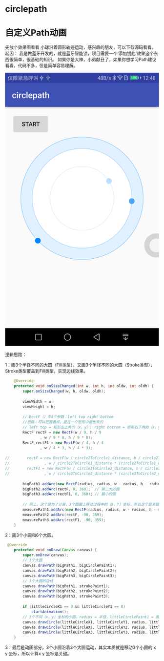 # circlepath

自定义Path动画
==
先放个效果图看看
小球沿着圆形轨迹运动，感兴趣的朋友，可以下载源码看看。
起因：
我是做蓝牙开发的，就是蓝牙智能锁，项目需要一个‘添加钥匙’效果这个东西很简单，很基础的知识。
如果你是大神，小弟献丑了，如果你想学习Path建议看看，代码不多，但是简单容易理解。

![](https://github.com/jack-veteran/circlepath/raw/master/screenshot/device.png)

逻辑思路：

1：画3个半径不同的大圆（Fill类型），又画3个半径不同的大圆（Stroke类型），Stroke类型覆盖到Fill类型，实现边线效果。

```java
    @Override
    protected void onSizeChanged(int w, int h, int oldw, int oldh) {
        super.onSizeChanged(w, h, oldw, oldh);

        viewWidth = w;
        viewHeight = h;

        // RectF（）中4个参数：left top right bottom
        //思路：可以把圆看成，是在一个矩形中画出来的
        // left top = 矩形左上角的（x，y）； right bottom = 矩形右下角的（x，y）
        RectF rectF = new RectF(w / 9, h / 9
                , w / 9 * 8, h / 9 * 8);
        RectF rectF1 = new RectF(w / 4, h / 4
                , w / 4 * 3, h / 4 * 3);

//        rectF = new RectF(w / circle2ToCircle1_distance, h / circle2ToCircle1_distance
//                , w / circle2ToCircle1_distance * (circle2ToCircle1_distance - 1), h / circle2ToCircle1_distance * (circle2ToCircle1_distance - 1));
//        rectF1 = new RectF(w / circle3ToCircle2_distance, h / circle3ToCircle2_distance
//                , w / circle3ToCircle2_distance * (circle3ToCircle2_distance - 1), h / circle3ToCircle2_distance * (circle3ToCircle2_distance - 1));

        bigPath1.addArc(new RectF(radius, radius, w - radius, h - radius), 0, 360);  // 最大的圆
        bigPath2.addArc(rectF, 0, 360);  // 第二大的圆
        bigPath3.addArc(rectF1, 0, 360); // 最小的圆

        // 同上，这个是为了计算，3个圆圈上移动过程中的（X，Y）坐标，所以这个是关键
        measurePath1.addArc(new RectF(radius, radius, w - radius, h - radius), -90, 359);
        measurePath2.addArc(rectF, -90, 359);
        measurePath3.addArc(rectF1, -90, 359);
    }
```

2：画3个小圆和6个大圆。

```java
 @Override
    protected void onDraw(Canvas canvas) {
        super.onDraw(canvas);
        // 3个大圆
        canvas.drawPath(bigPath1, bigCirclePaint1);
        canvas.drawPath(bigPath2, bigCirclePaint2);
        canvas.drawPath(bigPath3, bigCirclePaint3);
        // 3个大圆的边线
        canvas.drawPath(bigPath1, strokePaint1);
        canvas.drawPath(bigPath2, strokePaint2);
        canvas.drawPath(bigPath3, strokePaint3);

        if (littleCircleX1 == 0 && littleCircleY1 == 0)
            startAnimation();
        // 3个不同（x，y）坐标的小圆，radius = 半径，littleCirclePaint1 = 画笔
        canvas.drawCircle(littleCircleX1, littleCircleY1, radius, littleCirclePaint1);
        canvas.drawCircle(littleCircleX2, littleCircleY2, radius, littleCirclePaint2);
        canvas.drawCircle(littleCircleX3, littleCircleY3, radius, littleCirclePaint3);
    }
```

3：最后是动画部分，3个小圆沿着3个大圆运动，其实本质就是移动3个小圆的 x y 坐标，所以计算x y 坐标是关键。

```java


```



